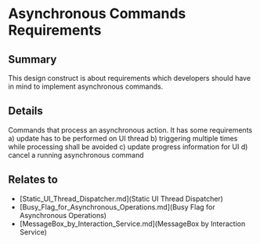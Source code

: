 # Asynchronous Commands Requirements

## Summary
This design construct is about requirements which developers should have in mind to implement asynchronous commands.

## Details
Commands that process an asynchronous action. It has some requirements
a) update has to be performed on UI thread
b) triggering multiple times while processing shall be avoided
c) update progress information for UI
d) cancel a running asynchronous command


## Relates to

* [Static_UI_Thread_Dispatcher.md](Static UI Thread Dispatcher)
* [Busy_Flag_for_Asynchronous_Operations.md](Busy Flag for Asynchronous Operations)
* [MessageBox_by_Interaction_Service.md](MessageBox by Interaction Service)
